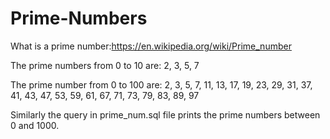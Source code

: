 # Prime-Numbers
What is a prime number:https://en.wikipedia.org/wiki/Prime_number </br>


The prime numbers from 0 to 10 are:
2,
3,
5,
7

The prime number from 0 to 100 are: 2,
3,
5,
7,
11,
13,
17,
19,
23,
29,
31,
37,
41,
43,
47,
53,
59,
61,
67,
71,
73,
79,
83,
89,
97

Similarly the query in prime_num.sql file prints the prime numbers between 0 and 1000.
